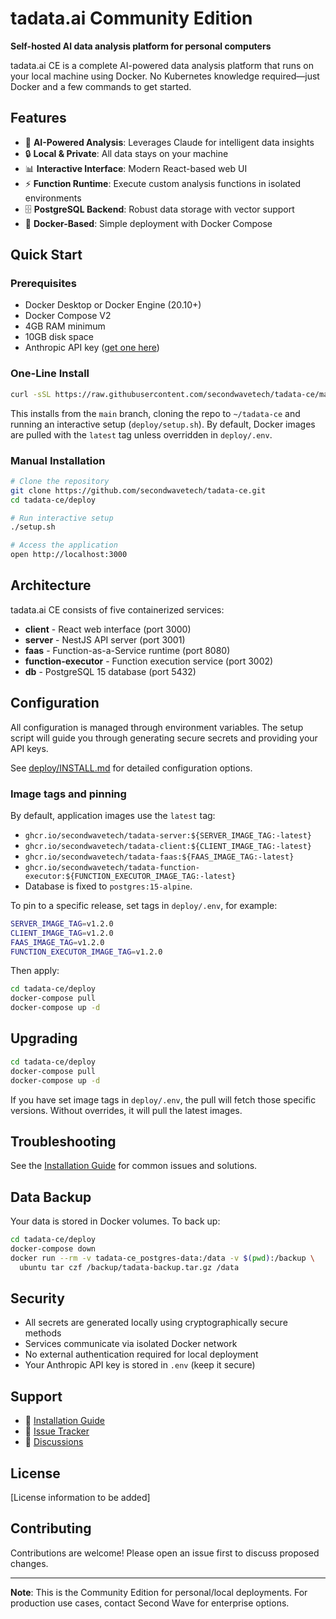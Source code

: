 # tadata.ai Community Edition

**Self-hosted AI data analysis platform for personal computers**

tadata.ai CE is a complete AI-powered data analysis platform that runs on your local machine using Docker. No Kubernetes knowledge required—just Docker and a few commands to get started.

## Features

- 🤖 **AI-Powered Analysis**: Leverages Claude for intelligent data insights
- 🔒 **Local & Private**: All data stays on your machine
- 📊 **Interactive Interface**: Modern React-based web UI
- ⚡ **Function Runtime**: Execute custom analysis functions in isolated environments
- 🗄️ **PostgreSQL Backend**: Robust data storage with vector support
- 🐳 **Docker-Based**: Simple deployment with Docker Compose

## Quick Start

### Prerequisites

- Docker Desktop or Docker Engine (20.10+)
- Docker Compose V2
- 4GB RAM minimum
- 10GB disk space
- Anthropic API key ([get one here](https://console.anthropic.com/))

### One-Line Install

```bash
curl -sSL https://raw.githubusercontent.com/secondwavetech/tadata-ce/main/deploy/install.sh | bash
```

This installs from the `main` branch, cloning the repo to `~/tadata-ce` and running an interactive setup (`deploy/setup.sh`). By default, Docker images are pulled with the `latest` tag unless overridden in `deploy/.env`.

### Manual Installation

```bash
# Clone the repository
git clone https://github.com/secondwavetech/tadata-ce.git
cd tadata-ce/deploy

# Run interactive setup
./setup.sh

# Access the application
open http://localhost:3000
```

## Architecture

tadata.ai CE consists of five containerized services:

- **client** - React web interface (port 3000)
- **server** - NestJS API server (port 3001)
- **faas** - Function-as-a-Service runtime (port 8080)
- **function-executor** - Function execution service (port 3002)
- **db** - PostgreSQL 15 database (port 5432)

## Configuration

All configuration is managed through environment variables. The setup script will guide you through generating secure secrets and providing your API keys.

See [deploy/INSTALL.md](deploy/INSTALL.md) for detailed configuration options.

### Image tags and pinning

By default, application images use the `latest` tag:
- `ghcr.io/secondwavetech/tadata-server:${SERVER_IMAGE_TAG:-latest}`
- `ghcr.io/secondwavetech/tadata-client:${CLIENT_IMAGE_TAG:-latest}`
- `ghcr.io/secondwavetech/tadata-faas:${FAAS_IMAGE_TAG:-latest}`
- `ghcr.io/secondwavetech/tadata-function-executor:${FUNCTION_EXECUTOR_IMAGE_TAG:-latest}`
- Database is fixed to `postgres:15-alpine`.

To pin to a specific release, set tags in `deploy/.env`, for example:

```bash
SERVER_IMAGE_TAG=v1.2.0
CLIENT_IMAGE_TAG=v1.2.0
FAAS_IMAGE_TAG=v1.2.0
FUNCTION_EXECUTOR_IMAGE_TAG=v1.2.0
```

Then apply:

```bash
cd tadata-ce/deploy
docker-compose pull
docker-compose up -d
```

## Upgrading

```bash
cd tadata-ce/deploy
docker-compose pull
docker-compose up -d
```

If you have set image tags in `deploy/.env`, the pull will fetch those specific versions. Without overrides, it will pull the latest images.

## Troubleshooting

See the [Installation Guide](deploy/INSTALL.md#troubleshooting) for common issues and solutions.

## Data Backup

Your data is stored in Docker volumes. To back up:

```bash
cd tadata-ce/deploy
docker-compose down
docker run --rm -v tadata-ce_postgres-data:/data -v $(pwd):/backup \
  ubuntu tar czf /backup/tadata-backup.tar.gz /data
```

## Security

- All secrets are generated locally using cryptographically secure methods
- Services communicate via isolated Docker network
- No external authentication required for local deployment
- Your Anthropic API key is stored in `.env` (keep it secure)

## Support

- 📖 [Installation Guide](deploy/INSTALL.md)
- 🐛 [Issue Tracker](https://github.com/secondwavetech/tadata-ce/issues)
- 💬 [Discussions](https://github.com/secondwavetech/tadata-ce/discussions)

## License

[License information to be added]

## Contributing

Contributions are welcome! Please open an issue first to discuss proposed changes.

---

**Note**: This is the Community Edition for personal/local deployments. For production use cases, contact Second Wave for enterprise options.
